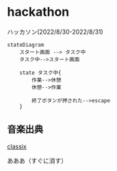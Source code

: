 # hackathon
ハッカソン(2022/8/30-2022/8/31)

```Mermaid
stateDiagram
    スタート画面 --> タスク中
    タスク中-->スタート画面
     
    state タスク中{
        作業-->休憩
        休憩-->作業

        終了ボタンが押された-->escape
    }
```

## 音楽出典
[classix](https://classix.sitefactory.info/downmp3.html#a01)

あああ（すぐに消す）
